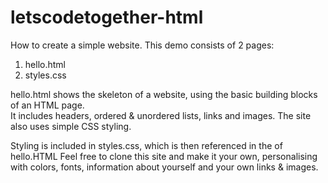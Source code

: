 # letscodetogether-html

How to create a simple website.
This demo consists of 2 pages:
1) hello.html
2) styles.css

hello.html shows the skeleton of a website, using the basic building blocks of an HTML page.  
It includes headers, ordered & unordered lists, links and images.
The site also uses simple CSS styling.

Styling is included in styles.css, which is then referenced in the <head> of hello.HTML
Feel free to clone this site and make it your own, personalising with colors, fonts, information about yourself and your own links & images.
